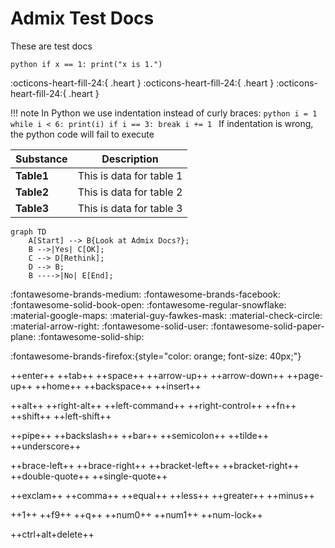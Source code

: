 # Admix Test Docs

These are test docs

```
python if x == 1: print("x is 1.") 
```


<style> @keyframes heart { 0%, 40%, 80%, 100% { transform: scale(1); } 20%, 60% { transform: scale(1.15); } } .heart { animation: heart 1000ms infinite; color: red; font-size: 2em; } </style> :octicons-heart-fill-24:{ .heart } :octicons-heart-fill-24:{ .heart } :octicons-heart-fill-24:{ .heart }

!!! note
    In Python we use indentation instead of curly braces:
    ```python
    i = 1
    while i < 6:
        print(i)
        if i == 3:
            break
        i += 1
    ```
    If indentation is wrong, the python code will fail to execute


| **Substance** | **Description**          |
| ------------- | ------------------------ |
| **Table1**    | This is data for table 1 |
| **Table2**    | This is data for table 2 |
| **Table3**    | This is data for table 3 |


```mermaid
graph TD
    A[Start] --> B{Look at Admix Docs?};
    B -->|Yes| C[OK];
    C --> D[Rethink];
    D --> B;
    B ---->|No| E[End];
```



:fontawesome-brands-medium: :fontawesome-brands-facebook: :fontawesome-solid-book-open: :fontawesome-regular-snowflake: :material-google-maps: :material-guy-fawkes-mask: :material-check-circle: :material-arrow-right: :fontawesome-solid-user: :fontawesome-solid-paper-plane: :fontawesome-solid-ship:

:fontawesome-brands-firefox:{style="color: orange; font-size: 40px;"} 



++enter++   ++tab++   ++space++   ++arrow-up++  ++arrow-down++   ++page-up++    ++home++    ++backspace++    ++insert++

++alt++     ++right-alt++   ++left-command++    ++right-control++   ++fn++  ++shift++   ++left-shift++

++pipe++   ++backslash++    ++bar++     ++semicolon++   ++tilde++   ++underscore++

++brace-left++      ++brace-right++     ++bracket-left++    ++bracket-right++   ++double-quote++    ++single-quote++ 

++exclam++  ++comma++   ++equal++   ++less++    ++greater++   ++minus++

++1++   ++f9++   ++q++  ++num0++    ++num1++    ++num-lock++

++ctrl+alt+delete++

